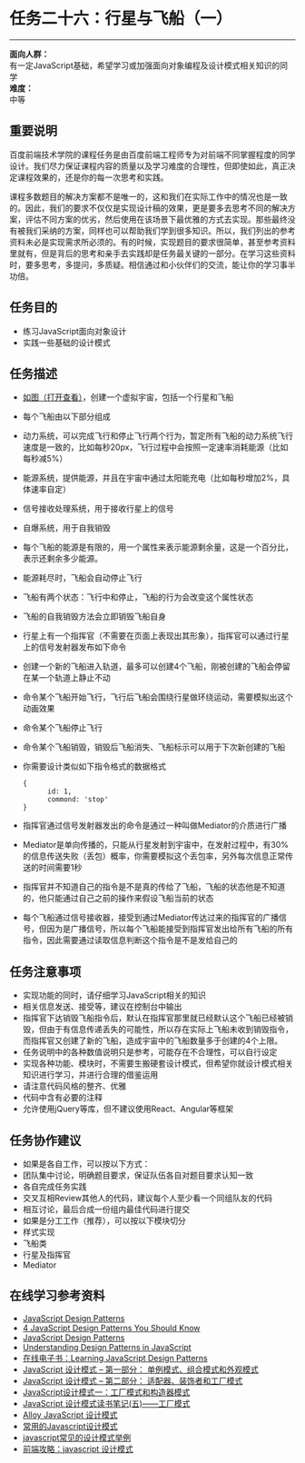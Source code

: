 # 任务二十六：行星与飞船（一）
--------

**面向人群：**  
有一定JavaScript基础，希望学习或加强面向对象编程及设计模式相关知识的同学  
**难度：**  
中等  

## 重要说明

百度前端技术学院的课程任务是由百度前端工程师专为对前端不同掌握程度的同学设计。我们尽力保证课程内容的质量以及学习难度的合理性，但即使如此，真正决定课程效果的，还是你的每一次思考和实践。

课程多数题目的解决方案都不是唯一的，这和我们在实际工作中的情况也是一致的。因此，我们的要求不仅仅是实现设计稿的效果，更是要多去思考不同的解决方案，评估不同方案的优劣，然后使用在该场景下最优雅的方式去实现。那些最终没有被我们采纳的方案，同样也可以帮助我们学到很多知识。所以，我们列出的参考资料未必是实现需求所必须的。有的时候，实现题目的要求很简单，甚至参考资料里就有，但是背后的思考和亲手去实践却是任务最关键的一部分。在学习这些资料时，要多思考，多提问，多质疑。相信通过和小伙伴们的交流，能让你的学习事半功倍。

## 任务目的

+ 练习JavaScript面向对象设计
+ 实践一些基础的设计模式

## 任务描述

+ [如图（打开查看）](task_2_26_1.jpg)，创建一个虚拟宇宙，包括一个行星和飞船
+ 每个飞船由以下部分组成
+ 动力系统，可以完成飞行和停止飞行两个行为，暂定所有飞船的动力系统飞行速度是一致的，比如每秒20px，飞行过程中会按照一定速率消耗能源（比如每秒减5%）
+ 能源系统，提供能源，并且在宇宙中通过太阳能充电（比如每秒增加2%，具体速率自定）
+ 信号接收处理系统，用于接收行星上的信号
+ 自爆系统，用于自我销毁
+ 每个飞船的能源是有限的，用一个属性来表示能源剩余量，这是一个百分比，表示还剩余多少能源。
+ 能源耗尽时，飞船会自动停止飞行
+ 飞船有两个状态：飞行中和停止，飞船的行为会改变这个属性状态
+ 飞船的自我销毁方法会立即销毁飞船自身
+ 行星上有一个指挥官（不需要在页面上表现出其形象），指挥官可以通过行星上的信号发射器发布如下命令
+ 创建一个新的飞船进入轨道，最多可以创建4个飞船，刚被创建的飞船会停留在某一个轨道上静止不动
+ 命令某个飞船开始飞行，飞行后飞船会围绕行星做环绕运动，需要模拟出这个动画效果
+ 命令某个飞船停止飞行
+ 命令某个飞船销毁，销毁后飞船消失、飞船标示可以用于下次新创建的飞船
+ 你需要设计类似如下指令格式的数据格式

      {
            id: 1,
            commond: 'stop'
      }

+ 指挥官通过信号发射器发出的命令是通过一种叫做Mediator的介质进行广播
+ Mediator是单向传播的，只能从行星发射到宇宙中，在发射过程中，有30%的信息传送失败（丢包）概率，你需要模拟这个丢包率，另外每次信息正常传送的时间需要1秒
+ 指挥官并不知道自己的指令是不是真的传给了飞船，飞船的状态他是不知道的，他只能通过自己之前的操作来假设飞船当前的状态
+ 每个飞船通过信号接收器，接受到通过Mediator传达过来的指挥官的广播信号，但因为是广播信号，所以每个飞船能接受到指挥官发出给所有飞船的所有指令，因此需要通过读取信息判断这个指令是不是发给自己的

## 任务注意事项

+ 实现功能的同时，请仔细学习JavaScript相关的知识
+ 相关信息发送、接受等，建议在控制台中输出
+ 指挥官下达销毁飞船指令后，默认在指挥官那里就已经默认这个飞船已经被销毁，但由于有信息传递丢失的可能性，所以存在实际上飞船未收到销毁指令，而指挥官又创建了新的飞船，造成宇宙中的飞船数量多于创建的4个上限。
+ 任务说明中的各种数值说明只是参考，可能存在不合理性，可以自行设定
+ 实现各种功能、模块时，不需要生搬硬套设计模式，但希望你就设计模式相关知识进行学习，并进行合理的借鉴运用
+ 请注意代码风格的整齐、优雅
+ 代码中含有必要的注释
+ 允许使用jQuery等库，但不建议使用React、Angular等框架

## 任务协作建议

+ 如果是各自工作，可以按以下方式：
+ 团队集中讨论，明确题目要求，保证队伍各自对题目要求认知一致
+ 各自完成任务实践
+ 交叉互相Review其他人的代码，建议每个人至少看一个同组队友的代码
+ 相互讨论，最后合成一份组内最佳代码进行提交
+ 如果是分工工作（推荐），可以按以下模块切分
+ 样式实现
+ 飞船类
+ 行星及指挥官
+ Mediator

## 在线学习参考资料

+ [JavaScript Design Patterns](http://www.dofactory.com/javascript/design-patterns)
+ [4 JavaScript Design Patterns You Should Know](https://scotch.io/bar-talk/4-javascript-design-patterns-you-should-know)
+ [JavaScript Design Patterns](https://carldanley.com/javascript-design-patterns/)
+ [Understanding Design Patterns in JavaScript](http://code.tutsplus.com/tutorials/understanding-design-patterns-in-javascript--net-25930)
+ [在线电子书：Learning JavaScript Design Patterns](https://addyosmani.com/resources/essentialjsdesignpatterns/book/)
+ [JavaScript 设计模式 – 第一部分： 单例模式、组合模式和外观模式](http://www.adobe.com/cn/devnet/html5/articles/javascript-design-patterns-pt1-singleton-composite-facade.html)
+ [JavaScript 设计模式 – 第二部分： 适配器、装饰者和工厂模式](http://www.adobe.com/cn/devnet/html5/articles/javascript-design-patterns-pt2-adapter-decorator-factory.html)
+ [JavaScript设计模式一：工厂模式和构造器模式](https://segmentfault.com/a/1190000002525792)
+ [JavaScript 设计模式读书笔记(五)——工厂模式](https://segmentfault.com/a/1190000000491074)
+ [Alloy JavaScript 设计模式](http://www.alloyteam.com/2012/10/common-javascript-design-patterns/)
+ [常用的Javascript设计模式](http://blog.jobbole.com/29454/)
+ [javascript常见的设计模式举例](http://blog.csdn.net/yingyiledi/article/details/26725795)
+ [前端攻略：javascript 设计模式](http://www.cnblogs.com/Darren_code/archive/2011/08/31/JavascripDesignPatterns.html)
